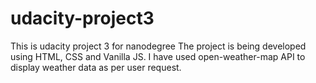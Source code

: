 # udacity-project3
This is udacity project 3 for nanodegree
The project is being developed using HTML, CSS and Vanilla JS.
I have used open-weather-map API to display weather data as per user request.
